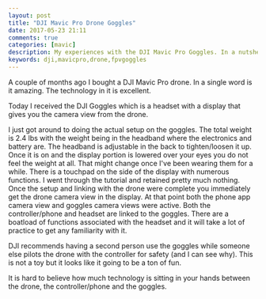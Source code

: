 ```yaml
---
layout: post
title: "DJI Mavic Pro Drone Goggles"
date: 2017-05-23 21:11
comments: true
categories: [mavic]
description: My experiences with the DJI Mavic Pro Goggles. In a nutshell, amazing.
keywords: dji,mavicpro,drone,fpvgoggles
---
```

A couple of months ago I bought a DJI Mavic Pro drone.
In a single word is it amazing.
The technology in it is excellent.

Today I received the DJI Goggles which is a headset with a display that gives you the camera view from the drone.

 I just got around to doing the actual setup on the goggles.
 The total weight is 2.4 lbs with the weight being in the headband where the electronics and battery are.
 The headband is adjustable in the back to tighten/loosen it up.
 Once it is on and the display portion is lowered over your eyes you do not feel the weight at all.
 That might change once I've been wearing them for a while.
 There is a touchpad on the side of the display with numerous functions.
 I went through the tutorial and retained pretty much nothing.
 Once the setup and linking with the drone were complete you immediately get the drone camera view in the display.
 At that point both the phone app camera view and goggles camera views were active.
 Both the controller/phone and headset are linked to the goggles.
 There are a boatload of functions associated with the headset and it will take a lot of practice to get any familiarity with it.
 
 DJI recommends having a second person use the goggles while someone else pilots the drone with the controller for safety (and I can see why).
 This is not a toy but it looks like it going to be a ton of fun.
 
 It is hard to believe how much technology is sitting in your hands between the drone, the controller/phone and the goggles.
 